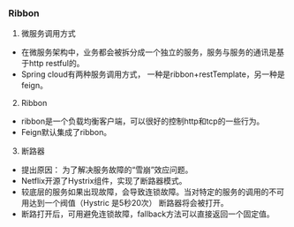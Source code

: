 ### Ribbon

1.  微服务调用方式
  * 在微服务架构中，业务都会被拆分成一个独立的服务，服务与服务的通讯是基于http restful的。
  * Spring cloud有两种服务调用方式， 一种是ribbon+restTemplate，另一种是feign。

2. Ribbon

  * ribbon是一个负载均衡客户端，可以很好的控制http和tcp的一些行为。
  * Feign默认集成了ribbon。
  
3. 断路器
  
  * 提出原因：  为了解决服务故障的“雪崩”效应问题。
  * Netflix开源了Hystrix组件，实现了断路器模式。
  * 较底层的服务如果出现故障，会导致连锁故障。当对特定的服务的调用的不可用达到一个阀值（Hystric 是5秒20次） 断路器将会被打开。
  * 断路打开后，可用避免连锁故障，fallback方法可以直接返回一个固定值。
    

    
    